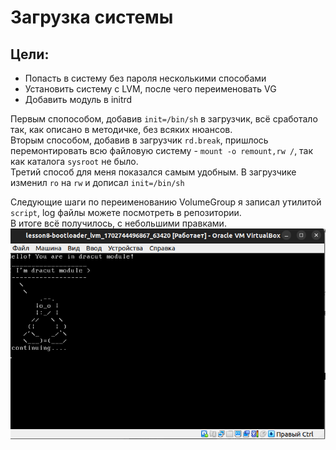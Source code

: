 # Загрузка системы
## Цели:
- Попасть в систему без пароля несколькими способами
- Установить систему с LVM, после чего переименовать VG
- Добавить модуль в initrd

Первым спопособом, добавив `init=/bin/sh` в загрузчик, всё сработало так, как описано в методичке, без всяких нюансов.\
Вторым способом, добавив в загрузчик `rd.break`, пришлось перемонтировать всю файловую систему - `mount -o remount,rw /`, так как каталога `sysroot` не было.\
Третий способ для меня показался самым удобным. В загрузчике изменил `ro` на `rw` и дописал `init=/bin/sh`

Следующие шаги по переименованию VolumeGroup я записал утилитой `script`, log файлы можете посмотреть в репозитории.\
В итоге всё получилось, с небольшими правками.\
![Скрин](https://github.com/FeeLinS9/lesson8/blob/master/img.png)